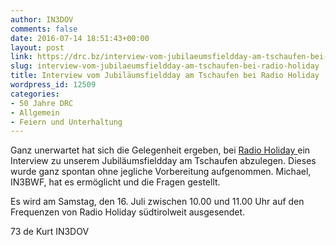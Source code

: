 ```yaml
---
author: IN3DOV
comments: false
date: 2016-07-14 18:51:43+00:00
layout: post
link: https://drc.bz/interview-vom-jubilaeumsfieldday-am-tschaufen-bei-radio-holiday/
slug: interview-vom-jubilaeumsfieldday-am-tschaufen-bei-radio-holiday
title: Interview vom Jubiläumsfieldday am Tschaufen bei Radio Holiday
wordpress_id: 12509
categories:
- 50 Jahre DRC
- Allgemein
- Feiern und Unterhaltung
---
```


Ganz unerwartet hat sich die Gelegenheit ergeben, bei [Radio Holiday ](http://www.radioholiday.it/)ein Interview zu unserem Jubiläumsfieldday am Tschaufen abzulegen. Dieses wurde ganz spontan ohne jegliche Vorbereitung aufgenommen. Michael, IN3BWF, hat es ermöglicht und die Fragen gestellt.

Es wird am Samstag, den 16. Juli zwischen 10.00 und 11.00 Uhr auf den Frequenzen von Radio Holiday südtirolweit ausgesendet.

73 de Kurt IN3DOV
